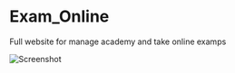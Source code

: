 # Exam_Online

Full website for manage academy and take online examps


![Screenshot](https://s6.uupload.ir/files/original-4a43bb90851372eff57a54230325fa03_b7i.png)
